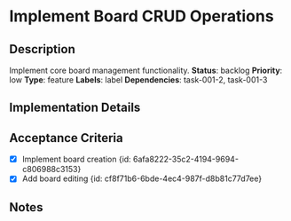 #     Implement Board CRUD Operations
## Description
Implement core board management functionality.
**Status**: backlog
**Priority**: low
**Type**: feature
**Labels**: label
**Dependencies**: task-001-2, task-001-3
## Implementation Details

## Acceptance Criteria
- [x] Implement board creation {id: 6afa8222-35c2-4194-9694-c806988c3153}
- [x] Add board editing {id: cf8f71b6-6bde-4ec4-987f-d8b81c77d7ee}
## Notes

